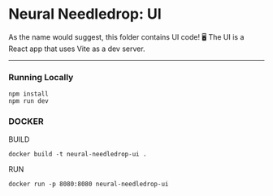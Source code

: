 # **Neural Needledrop:** UI
As the name would suggest, this folder contains UI code! 🖥️ The UI is a React app that uses Vite as a dev server. 

----
### Running Locally

```
npm install
npm run dev
```

### DOCKER

BUILD
```
docker build -t neural-needledrop-ui .
```

RUN
```
docker run -p 8080:8080 neural-needledrop-ui
```
